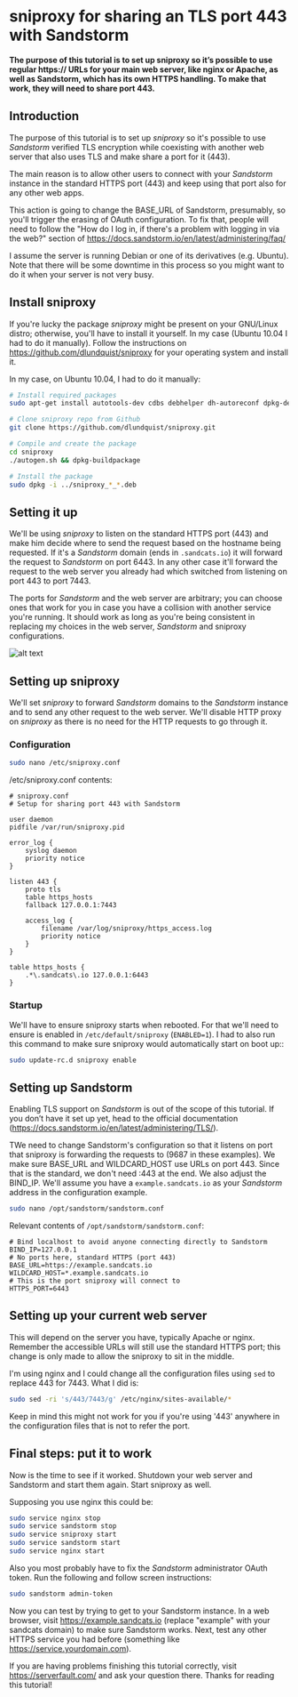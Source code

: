 # sniproxy for sharing an TLS port 443 with Sandstorm

**The purpose of this tutorial is to set up sniproxy so it’s possible to use regular https:// URLs for your main web server, like nginx or Apache, as well as Sandstorm, which has its own HTTPS handling. To make that work, they will need to share port 443.**

## Introduction

The purpose of this tutorial is to set up *sniproxy* so it's possible to use *Sandstorm* verified TLS encryption while coexisting with another web server that also uses TLS and make share a port for it (443).

The main reason is to allow other users to connect with your *Sandstorm* instance in the standard HTTPS port (443) and keep using that port also for any other web apps.

This action is going to change the BASE_URL of Sandstorm, presumably, so you'll trigger the erasing of OAuth configuration. To fix that, people will need to follow the "How do I log in, if there's a problem with logging in via the web?" section of https://docs.sandstorm.io/en/latest/administering/faq/

I assume the server is running Debian or one of its derivatives (e.g. Ubuntu). Note that there will be some downtime in this process so you might want to do it when your server is not very busy.

## Install sniproxy

If you're lucky the package *sniproxy* might be present on your GNU/Linux distro; otherwise, you'll have to install it yourself. In my case (Ubuntu 10.04 I had to do it manually). Follow the instructions on https://github.com/dlundquist/sniproxy for your operating system and install it.

In my case, on Ubuntu 10.04, I had to do it manually:
```bash
# Install required packages
sudo apt-get install autotools-dev cdbs debhelper dh-autoreconf dpkg-dev gettext libev-dev libpcre3-dev libudns-dev pkg-config fakeroot git

# Clone sniproxy repo from Github
git clone https://github.com/dlundquist/sniproxy.git

# Compile and create the package
cd sniproxy
./autogen.sh && dpkg-buildpackage

# Install the package
sudo dpkg -i ../sniproxy_*_*.deb
```

## Setting it up

We'll be using *sniproxy* to listen on the standard HTTPS port (443) and make him decide where to send the request based on the hostname being requested. If it's a *Sandstorm* domain (ends in ```.sandcats.io```) it will forward the request to *Sandstorm* on port 6443. In any other case it'll forward the request to the web server you already had which switched from listening on port 443 to port 7443.

The ports for *Sandstorm* and the web server are arbitrary; you can choose ones that work for you in case you have a collision with another service you're running. It should work as long as you're being consistent in replacing my choices in the web server, *Sandstorm* and sniproxy configurations.

![alt text](http://www.r4t.es/sniproxy-graph.png "sniproxy incoming request graph")



## Setting up sniproxy

We'll set *sniproxy* to forward *Sandstorm* domains to the *Sandstorm* instance and to send any other request to the web server. We'll disable HTTP proxy on *sniproxy* as there is no need for the HTTP requests to go through it.

### Configuration

```bash
sudo nano /etc/sniproxy.conf
```

/etc/sniproxy.conf contents:
```
# sniproxy.conf
# Setup for sharing port 443 with Sandstorm

user daemon
pidfile /var/run/sniproxy.pid

error_log {
    syslog daemon
    priority notice
}

listen 443 {
    proto tls
    table https_hosts
    fallback 127.0.0.1:7443

    access_log {
        filename /var/log/sniproxy/https_access.log
        priority notice
    }
}

table https_hosts {
    .*\.sandcats\.io 127.0.0.1:6443
}
```
### Startup

We'll have to ensure sniproxy starts when rebooted. For that we'll need to ensure is enabled in ```/etc/default/sniproxy``` (```ENABLED=1```). I had to also run this command to make sure sniproxy would automatically start on boot up::

```bash
sudo update-rc.d sniproxy enable
```

## Setting up Sandstorm

Enabling TLS support on *Sandstorm* is out of the scope of this tutorial. If you don’t have it set up yet, head to the official documentation (https://docs.sandstorm.io/en/latest/administering/TLS/).

TWe need to change Sandstorm's configuration so that it listens on port that sniproxy is forwarding the requests to (9687 in these examples). We make sure BASE_URL and WILDCARD_HOST use URLs on port 443. Since that is the standard, we don't need :443 at the end. We also adjust the BIND_IP. We'll assume you have a ```example.sandcats.io``` as your *Sandstorm* address in the configuration example.

```bash
sudo nano /opt/sandstorm/sandstorm.conf
```

Relevant contents of ```/opt/sandstorm/sandstorm.conf```:
```
# Bind localhost to avoid anyone connecting directly to Sandstorm
BIND_IP=127.0.0.1
# No ports here, standard HTTPS (port 443)
BASE_URL=https://example.sandcats.io
WILDCARD_HOST=*.example.sandcats.io
# This is the port sniproxy will connect to
HTTPS_PORT=6443
```

## Setting up your current web server

This will depend on the server you have, typically Apache or nginx. Remember the accessible URLs will still use the standard HTTPS port; this change is only made to allow the sniproxy to sit in the middle.

I'm using nginx and I could change all the configuration files using ```sed``` to replace 443 for 7443. What I did is:

```bash
sudo sed -ri 's/443/7443/g' /etc/nginx/sites-available/*
```
Keep in mind this might not work for you if you're using '443' anywhere in the configuration files that is not to refer the port.

## Final steps: put it to work

Now is the time to see if it worked. Shutdown your web server and Sandstorm and start them again. Start sniproxy as well.

Supposing you use nginx this could be:
```bash
sudo service nginx stop
sudo service sandstorm stop
sudo service sniproxy start
sudo service sandstorm start
sudo service nginx start
```

Also you most probably have to fix the *Sandstorm* administrator OAuth token. Run the following and follow screen instructions:
```bash
sudo sandstorm admin-token
```

Now you can test by trying to get to your Sandstorm instance. In a web browser, visit https://example.sandcats.io (replace "example" with your sandcats domain) to make sure Sandstorm works. Next, test any other HTTPS service you had before (something like https://service.yourdomain.com).

If you are having problems finishing this tutorial correctly, visit https://serverfault.com/ and ask your question there. Thanks for reading this tutorial!


